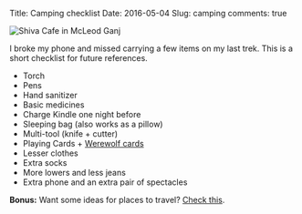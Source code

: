Title: Camping checklist
Date: 2016-05-04
Slug: camping
comments: true

![Shiva Cafe in McLeod Ganj]({filename}/uploads/camping.jpg)

I broke my phone and missed carrying a few items on my last trek.
This is a short checklist for future references.

- Torch
- Pens
- Hand sanitizer
- Basic medicines
- Charge Kindle one night before
- Sleeping bag (also works as a pillow)
- Multi-tool (knife + cutter)
- Playing Cards + [Werewolf cards][werewolf]
- Lesser clothes
- Extra socks
- More lowers and less jeans
- Extra phone and an extra pair of spectacles

**Bonus:** Want some ideas for places to travel? [Check this][travel].

[werewolf]: http://fully-faltoo.com/2014/01/28/werewolf/
[travel]: https://www.aeracode.org/places/
